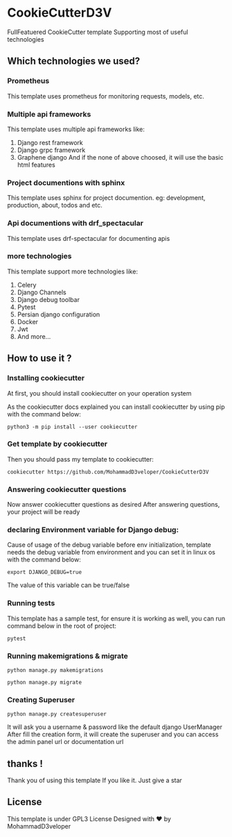 # CookieCutterD3V

FullFeatuered CookieCutter template
Supporting most of useful technologies

## Which technologies we used?
### Prometheus
This template uses prometheus for monitoring requests, models, etc.

### Multiple api frameworks
This template uses multiple api frameworks like:
1. Django rest framework
2. Django grpc framework
3. Graphene django
And if the none of above choosed, it will use the basic html features

### Project documentions with sphinx
This template uses sphinx for project documention. eg: development, production, about, todos and etc.

### Api documentions with drf_spectacular
This template uses drf-spectacular for documenting apis

### more technologies
This template support more technologies like:
1. Celery
2. Django Channels
3. Django debug toolbar
4. Pytest
5. Persian django configuration
6. Docker
7. Jwt
8. And more...

## How to use it ?

### Installing cookiecutter

At first, you should install cookiecutter on your operation system

As the cookiecutter docs explained you can install cookiecutter by using pip with the command below:

```python3 -m pip install --user cookiecutter```

### Get template by cookiecutter

Then you should pass my template to cookiecutter:

```cookiecutter https://github.com/MohammadD3veloper/CookieCutterD3V```

### Answering cookiecutter questions

Now answer cookiecutter questions as desired
After answering questions, your project will be ready

### declaring Environment variable for Django debug:
Cause of usage of the debug variable before env initialization, template needs the debug variable from environment and you can set it in linux os with the command below:

```export DJANGO_DEBUG=true```

The value of this variable can be true/false

### Running tests

This template has a sample test, for ensure it is working as well, you can run command below in the root of project:

```pytest```

### Running makemigrations & migrate

```python manage.py makemigrations```

```python manage.py migrate```

### Creating Superuser

```python manage.py createsuperuser```

It will ask you a username & password like the default django UserManager
After fill the creation form, it will create the superuser and you can access the admin panel url or documentation url


## thanks !
Thank you of using this template
If you like it. Just give a star

## License
This template is under GPL3 License
Designed with ❤️ by MohammadD3veloper
